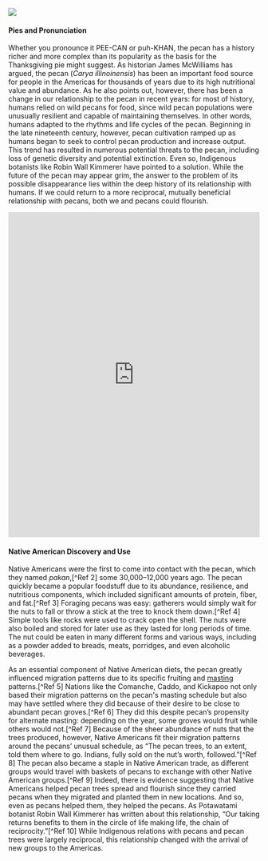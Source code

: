 <a href="https://www.juncture-digital.org"><img src="https://juncture-digital.github.io/juncture/static/images/ve-button.png"></a>

<param ve-config
       title="Pecan: Beyond Thanksgiving Pie to Indigenous Reciprocity"
       author="MaryKathryn Underwood, Stefania Rocca, and Paolo Taffaro"
       banner="https://upload.wikimedia.org/wikipedia/commons/8/89/Georgia%2C_historical_and_industrial_%281901%29_%2814593605160%29.jpg"
       layout="vertical">

#### Pies and Pronunciation

Whether you pronounce it PEE-CAN or puh-KHAN, the pecan has a history richer and more complex than its popularity as the basis for the Thanksgiving pie might suggest. As historian James McWilliams has argued, the pecan (*Carya illinoinensis*) has been an important food source for people in the Americas for thousands of years due to its high nutritional value and abundance. As he also points out, however, there has been a change in our relationship to the pecan in recent years: for most of history, humans relied on wild pecans for food, since wild pecan populations were unusually resilient and capable of maintaining themselves. In other words, humans adapted to the rhythms and life cycles of the pecan. Beginning in the late nineteenth century, however, pecan cultivation ramped up as humans began to seek to control pecan production and increase output. This trend has resulted in numerous potential threats to the pecan, including loss of genetic diversity and potential extinction. Even so, Indigenous botanists like Robin Wall Kimmerer have pointed to a solution. While the future of the pecan may appear grim, the answer to the problem of its possible disappearance lies within the deep history of its relationship with humans. If we could return to a more reciprocal, mutually beneficial relationship with pecans, both we and pecans could flourish.

<iframe src='https://cdn.knightlab.com/libs/timeline3/latest/embed/index.html?source=1vz-NzBpx7B_I522xF_qgEDb5vlfRJbk_Ld2AdO8e8zo&font=Default&lang=en&initial_zoom=2&height=650' width='100%' height='650' webkitallowfullscreen mozallowfullscreen allowfullscreen frameborder='0'>This will be the text summarizing the decade's publishing history</iframe>

#### Native American Discovery and Use
Native Americans were the first to come into contact with the pecan, which they named _pakan_,[^Ref 2] some 30,000–12,000 years ago. The pecan quickly became a popular foodstuff due to its abundance, resilience, and nutritious components, which included significant amounts of protein, fiber, and fat.[^Ref 3] Foraging pecans was easy: gatherers would simply wait for the nuts to fall or throw a stick at the tree to knock them down.[^Ref 4] Simple tools like rocks were used to crack open the shell. The nuts were also boiled and stored for later use as they lasted for long periods of time. The nut could be eaten in many different forms and various ways, including as a powder added to breads, meats, porridges, and even alcoholic beverages.
<param ve-image
	url="https://upload.wikimedia.org/wikipedia/commons/thumb/2/2d/Starr-110415-5164-Carya_illinoinensis-cracked_seeds_from_tree_at_MISC_HQ_Piiholo-Hawea_Pl_Olinda-Maui_%2824455970883%29.jpg/640px-Starr-110415-5164-Carya_illinoinensis-cracked_seeds_from_tree_at_MISC_HQ_Piiholo-Hawea_Pl_Olinda-Maui_%2824455970883%29.jpg"
	label="Cracked pecan shells"
	description="This photo shows cracked pecan shells, demonstrating Native pecan foraging techniques."
	license="CC0"
	region="129,21,432,404">

As an essential component of Native American diets, the pecan greatly influenced migration patterns due to its specific fruiting and [masting](https://en.wikipedia.org/wiki/Mast_seeding) patterns.[^Ref 5] Nations like the Comanche, Caddo, and Kickapoo not only based their migration patterns on the pecan's masting schedule but also may have settled where they did because of their desire to be close to abundant pecan groves.[^Ref 6] They did this despite pecan’s propensity for alternate masting: depending on the year, some groves would fruit while others would not.[^Ref 7] Because of the sheer abundance of nuts that the trees produced, however, Native Americans fit their migration patterns around the pecans’ unusual schedule, as “The pecan trees, to an extent, told them where to go. Indians, fully sold on the nut’s worth, followed.”[^Ref 8] The pecan also became a staple in Native American trade, as different groups would travel with baskets of pecans to exchange with other Native American groups.[^Ref 9] Indeed, there is evidence suggesting that Native Americans helped pecan trees spread and flourish since they carried pecans when they migrated and planted them in new locations. And so, even as pecans helped them, they helped the pecans. As Potawatami botanist Robin Wall Kimmerer has written about this relationship, “Our taking returns benefits to them in the circle of life making life, the chain of reciprocity.”[^Ref 10] While Indigenous relations with pecans and pecan trees were largely reciprocal, this relationship changed with the arrival of new groups to the Americas.
<param ve-image
	url="https://upload.wikimedia.org/wikipedia/commons/2/27/Caddoan_Mississippian_culture_map_HRoe_2010.jpg"
	label="Caddoan Mississippian Culture Map"
	license="CC0"
	region="-2,-56,605,579">
